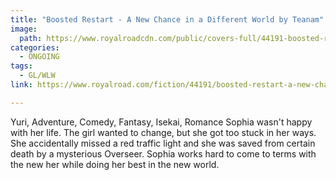 ```yaml
---
title: "Boosted Restart - A New Chance in a Different World by Teanam"
image:
  path: https://www.royalroadcdn.com/public/covers-full/44191-boosted-restart-a-new-chance-in-a-different-world.jpg
categories:
  - ONGOING
tags:
  - GL/WLW
link: https://www.royalroad.com/fiction/44191/boosted-restart-a-new-chance-in-a-different-world

---
```

Yuri, Adventure, Comedy, Fantasy, Isekai, Romance
Sophia wasn't happy with her life. The girl wanted to change, but she got too stuck in her ways. She accidentally missed a red traffic light and she was saved from certain death by a mysterious Overseer. Sophia works hard to come to terms with the new her while doing her best in the new world.

